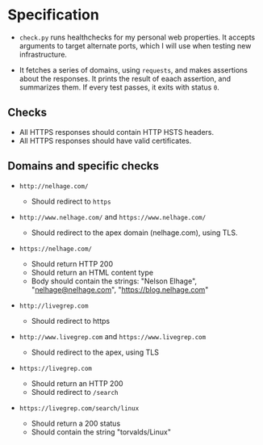 # Specification

- `check.py` runs healthchecks for my personal web properties. It accepts arguments to
  target alternate ports, which I will use when testing new infrastructure.

- It fetches a series of domains, using `requests`, and makes assertions about the
  responses. It prints the result of eaach assertion, and summarizes them. If every test
  passes, it exits with status `0`.

## Checks

- All HTTPS responses should contain HTTP HSTS headers.
- All HTTPS responses should have valid certificates.

## Domains and specific checks

- `http://nelhage.com/`
  - Should redirect to `https`

- `http://www.nelhage.com/`  and `https://www.nelhage.com/`
  - Should redirect to the apex domain (nelhage.com), using TLS.

- `https://nelhage.com/`
  - Should return HTTP 200
  - Should return an HTML content type
  - Body should contain the strings: "Nelson Elhage", "nelhage@nelhage.com", "https://blog.nelhage.com"

- `http://livegrep.com`
  - Should redirect to https

- `http://www.livegrep.com` and `https://www.livegrep.com`
  - Should redirect to the apex, using TLS

- `https://livegrep.com`
  - Should return an HTTP 200
  - Should redirect to `/search`

- `https://livegrep.com/search/linux`
  - Should return a 200 status
  - Should contain the string "torvalds/Linux"
